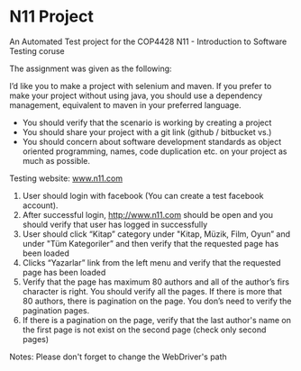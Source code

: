 # N11 Project
An Automated Test project for the COP4428 N11 - Introduction to Software Testing coruse

The assignment was given as the following:

  I’d like you to make a project with selenium and maven. If you prefer to make your project without using java, you should use a dependency management, equivalent to maven in your preferred language.

  * You should verify that the scenario is working by creating a project
  * You should share your project with a git link (github / bitbucket vs.)
  * You should concern about software development standards as object oriented programming, names, code duplication etc. on your project as much as possible.

  Testing website: www.n11.com

  1. User should login with facebook (You can create a test facebook account).
  2. After successful login, http://www.n11.com should be open and you should verify that user has logged in successfully
  3. User should click “Kitap” category under "Kitap, Müzik, Film, Oyun” and under "Tüm Kategoriler” and then verify that the requested page has been loaded
  4. Clicks “Yazarlar” link from the left menu and verify that the requested page has been loaded
  5. Verify that the page has maximum 80 authors and all of the author’s firs character is right. You should verify all the pages. If there is more that 80 authors, there is pagination on the page. You don’s need to verify the pagination pages.
  6. If there is a pagination on the page, verify that the last author's name on the first page is not exist on the second page (check only second pages)

Notes: Please don't forget to change the WebDriver's path
